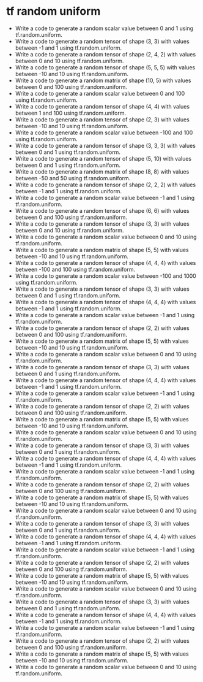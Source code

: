 # tf random uniform

- Write a code to generate a random scalar value between 0 and 1 using tf.random.uniform.
- Write a code to generate a random tensor of shape (3, 3) with values between -1 and 1 using tf.random.uniform.
- Write a code to generate a random tensor of shape (2, 4, 2) with values between 0 and 10 using tf.random.uniform.
- Write a code to generate a random tensor of shape (5, 5, 5) with values between -10 and 10 using tf.random.uniform.
- Write a code to generate a random matrix of shape (10, 5) with values between 0 and 100 using tf.random.uniform.
- Write a code to generate a random scalar value between 0 and 100 using tf.random.uniform.
- Write a code to generate a random tensor of shape (4, 4) with values between 1 and 100 using tf.random.uniform.
- Write a code to generate a random tensor of shape (2, 3) with values between -10 and 10 using tf.random.uniform.
- Write a code to generate a random scalar value between -100 and 100 using tf.random.uniform.
- Write a code to generate a random tensor of shape (3, 3, 3) with values between 0 and 1 using tf.random.uniform.
- Write a code to generate a random tensor of shape (5, 10) with values between 0 and 1 using tf.random.uniform.
- Write a code to generate a random matrix of shape (8, 8) with values between -50 and 50 using tf.random.uniform.
- Write a code to generate a random tensor of shape (2, 2, 2) with values between -1 and 1 using tf.random.uniform.
- Write a code to generate a random scalar value between -1 and 1 using tf.random.uniform.
- Write a code to generate a random tensor of shape (6, 6) with values between 0 and 100 using tf.random.uniform.
- Write a code to generate a random tensor of shape (3, 3) with values between 0 and 10 using tf.random.uniform.
- Write a code to generate a random scalar value between 0 and 10 using tf.random.uniform.
- Write a code to generate a random matrix of shape (5, 5) with values between -10 and 10 using tf.random.uniform.
- Write a code to generate a random tensor of shape (4, 4, 4) with values between -100 and 100 using tf.random.uniform.
- Write a code to generate a random scalar value between -100 and 1000 using tf.random.uniform.
- Write a code to generate a random tensor of shape (3, 3) with values between 0 and 1 using tf.random.uniform.
- Write a code to generate a random tensor of shape (4, 4, 4) with values between -1 and 1 using tf.random.uniform.
- Write a code to generate a random scalar value between -1 and 1 using tf.random.uniform.
- Write a code to generate a random tensor of shape (2, 2) with values between 0 and 100 using tf.random.uniform.
- Write a code to generate a random matrix of shape (5, 5) with values between -10 and 10 using tf.random.uniform.
- Write a code to generate a random scalar value between 0 and 10 using tf.random.uniform.
- Write a code to generate a random tensor of shape (3, 3) with values between 0 and 1 using tf.random.uniform.
- Write a code to generate a random tensor of shape (4, 4, 4) with values between -1 and 1 using tf.random.uniform.
- Write a code to generate a random scalar value between -1 and 1 using tf.random.uniform.
- Write a code to generate a random tensor of shape (2, 2) with values between 0 and 100 using tf.random.uniform.
- Write a code to generate a random matrix of shape (5, 5) with values between -10 and 10 using tf.random.uniform.
- Write a code to generate a random scalar value between 0 and 10 using tf.random.uniform.
- Write a code to generate a random tensor of shape (3, 3) with values between 0 and 1 using tf.random.uniform.
- Write a code to generate a random tensor of shape (4, 4, 4) with values between -1 and 1 using tf.random.uniform.
- Write a code to generate a random scalar value between -1 and 1 using tf.random.uniform.
- Write a code to generate a random tensor of shape (2, 2) with values between 0 and 100 using tf.random.uniform.
- Write a code to generate a random matrix of shape (5, 5) with values between -10 and 10 using tf.random.uniform.
- Write a code to generate a random scalar value between 0 and 10 using tf.random.uniform.
- Write a code to generate a random tensor of shape (3, 3) with values between 0 and 1 using tf.random.uniform.
- Write a code to generate a random tensor of shape (4, 4, 4) with values between -1 and 1 using tf.random.uniform.
- Write a code to generate a random scalar value between -1 and 1 using tf.random.uniform.
- Write a code to generate a random tensor of shape (2, 2) with values between 0 and 100 using tf.random.uniform.
- Write a code to generate a random matrix of shape (5, 5) with values between -10 and 10 using tf.random.uniform.
- Write a code to generate a random scalar value between 0 and 10 using tf.random.uniform.
- Write a code to generate a random tensor of shape (3, 3) with values between 0 and 1 using tf.random.uniform.
- Write a code to generate a random tensor of shape (4, 4, 4) with values between -1 and 1 using tf.random.uniform.
- Write a code to generate a random scalar value between -1 and 1 using tf.random.uniform.
- Write a code to generate a random tensor of shape (2, 2) with values between 0 and 100 using tf.random.uniform.
- Write a code to generate a random matrix of shape (5, 5) with values between -10 and 10 using tf.random.uniform.
- Write a code to generate a random scalar value between 0 and 10 using tf.random.uniform.